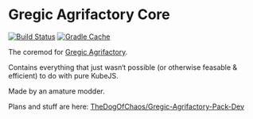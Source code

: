 # Gregic Agrifactory Core
[![Build Status](https://github.com/TheDogOfChaos/Gregic-Agrifactory-Core/actions/workflows/auto_build.yml/badge.svg?branch=main)](https://github.com/TheDogOfChaos/Gregic-Agrifactory-Core/actions/workflows/auto_build.yml)  [![Gradle Cache](https://github.com/TheDogOfChaos/Gregic-Agrifactory-Core/actions/workflows/update-gradle-cache.yml/badge.svg?branch=main)](https://github.com/TheDogOfChaos/Gregic-Agrifactory-Core/actions/workflows/update-gradle-cache.yml)

The coremod for [Gregic Agrifactory](https://github.com/TheDogOfChaos/Gregic-Agrifactory/).

Contains everything that just wasn‘t possible (or otherwise feasable & efficient) to do with pure KubeJS.

Made by an amature modder.

Plans and stuff are here: [TheDogOfChaos/Gregic-Agrifactory-Pack-Dev](https://github.com/TheDogOfChaos/Gregic-Agrifactory-Pack-Dev/)
